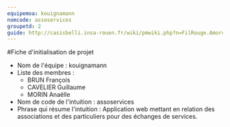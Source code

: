 ```yaml
---
equipemoa: kouignamann
nomcode: assoservices
groupetd: 2
guide: http://casisbelli.insa-rouen.fr/wiki/pmwiki.php?n=FilRouge.AmorcerProjet
---
```

#Fiche d'initialisation de projet

- Nom de l'équipe : kouignamann
- Liste des membres :
    - BRUN François
    - CAVELIER Guillaume
    - MORIN Anaëlle
- Nom de code de l'intuition : assoservices
- Phrase qui résume l'intuition :
Application web mettant en relation des associations et des particuliers pour des échanges de services.
